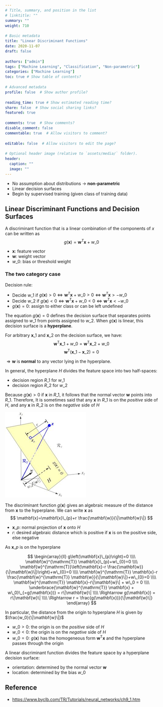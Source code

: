 ```yaml
---
# Title, summary, and position in the list
# linktitle: ""
summary: ""
weight: 710

# Basic metadata
title: "Linear Discriminant Functions"
date: 2020-11-07
draft: false
 
authors: ["admin"]
tags: ["Machine Learning", "Classification", "Non-parametric"]
categories: ["Machine Learning"]
toc: true # Show table of contents?

# Advanced metadata
profile: false  # Show author profile?

reading_time: true # Show estimated reading time?
share: false  # Show social sharing links?
featured: true

comments: true  # Show comments?
disable_comment: false
commentable: true  # Allow visitors to comment?  

editable: false  # Allow visitors to edit the page?  

# Optional header image (relative to `assets/media/` folder).
header:
  caption: ""
  image: ""
---
```



- No assumption about distributions -> **non-parametric**
- Linear decision surfaces
- Begin by supervised training (given class of training data)

## Linear Discriminant Functions and Decision Surfaces

A discriminant function that is a linear combination of the components of $x$ can be written as
$$
g(\mathbf{x})=\mathbf{w}^{T} \mathbf{x}+w\_{0}
$$

- $\mathbf{x}$: feature vector
- $\mathbf{w}$: weight vector
- $w\_0$: bias or threshold weight

### The two category case

Decision rule: 

- Decide $w\_1$ if $g(\mathbf{x}) > 0 \Leftrightarrow \mathbf{w}^{T} \mathbf{x}+w\_{0} > 0 \Leftrightarrow \mathbf{w}^{T} \mathbf{x}> -w\_{0}$   
- Decide $w\_{2}$ if $g(\mathbf{x}) < 0 \Leftrightarrow \mathbf{w}^{T} \mathbf{x}+w\_{0} < 0 \Leftrightarrow \mathbf{w}^{T} \mathbf{x}<-w\_{0}$   
- $g(\mathbf{x}) = 0$: assign to either class or can be left undefined

The equation $g(\mathbf{x}) = 0$ defines the decision surface that separates points assigned to $w\_{1}$ from points assigned to $w\_{2}$. When $g(\mathbf{x})$ is linear, this decision surface is a **hyperplane**.

For arbitrary $\mathbf{x}\_1$ and $\mathbf{x}\_2$ on the decision surface, we have:
$$
\mathbf{w}^{\mathrm{T}} \mathbf{x}\_{1}+w\_{0}=\mathbf{w}^{\mathrm{T}} \mathbf{x}\_{2}+w\_{0}
$$
$$
\mathbf{w}^{\mathrm{T}}\left(\mathbf{x}\_{1}-\mathbf{x}\_{2}\right)=0
$$

$\Rightarrow \mathbf{w}$ is **normal** to any vector lying in the hyperplane.

In general, the hyperplane $H$ divides the feature space into two half-spaces: 

- decision region $R\_1$ for $w\_1$
- decision region $R\_2$ for $w\_2$

Because $g(\mathbf{x}) > 0$ if $\mathbf{x}$ in $R\_1$, it follows that the normal vector $\mathbf{w}$ points into $R\_1$. Therefore, It is sometimes said that any $\mathbf{x}$ in $R\_1$ is on the *positive* side of $H$, and any $\mathbf{x}$ in $R\_2$ is on the *negative* side of $H$

![img](https://raw.githubusercontent.com/EckoTan0804/upic-repo/master/uPic/image015.jpg)

The discriminant function $g(\mathbf{x})$ gives an algebraic measure of the distance from $\mathbf{x}$ to the hyperplane. We can write $\mathbf{x}$ as
$$
\mathbf{x}=\mathbf{x}\_{p}+r \frac{\mathbf{w}}{\|\mathbf{w}\|}
$$

- $\mathbf{x}\_{p}$: normal projection of $\mathbf{x}$ onto $H$
- $r$: desired algebraic distance which is positive if $\mathbf{x}$ is on the positive side, else negative

As $\mathbf{x}\_p$ is on the hyperplane


$$
\begin{array}{ll}
g\left(\mathbf{x}\_{p}\right)=0 \\\\
\mathbf{w}^{\mathrm{T}} \mathbf{x}\_{p}+w\_{0}=0 \\\\
\mathbf{w}^{\mathrm{T}}\left(\mathbf{x}-r \frac{\mathbf{w}}{\|\mathbf{w}\|}\right)+w\_{0}=0 \\\\
\mathbf{w}^{\mathrm{T}} \mathbf{x}-r \frac{\mathbf{w}^{\mathrm{T}} \mathbf{w}}{\|\mathbf{w}\|}+w\_{0}=0 \\\\
\mathbf{w}^{\mathrm{T}} \mathbf{x}-r\|\mathbf{w}\| + w\_0 = 0 \\\\
\underbrace{\mathbf{w}^{\mathrm{T}} \mathbf{x} + w\_0}\_{=g(\mathbf{x})} = r\|\mathbf{w}\| \\\\
\Rightarrow g(\mathbf{x}) = r\|\mathbf{w}\| \\\\
\Rightarrow r = \frac{g(\mathbf{x})}{\|\mathbf{w}\|}
\end{array}
$$

In particular, the distance from the origin to hyperplane $H$ is given by $\frac{w_0}{\|\mathbf{w}\|}$

- $w\_0 > 0$: the origin is on the *positive* side of $H$
- $w\_0 < 0$: the origin is on the *negative* side of $H$
- $w\_0 = 0$: $g(\mathbf{x})$ has the homogeneous form $\mathbf{w}^{\mathrm{T}} \mathbf{x}$ and the hyperplane passes through the origin 

A linear discriminant function divides the feature space by a hyperplane decision surface:

- orientation: determined by the normal vector $\mathbf{w}$
- location: determined by the bias $w\_0$



## Reference

- https://www.byclb.com/TR/Tutorials/neural_networks/ch9_1.htm
